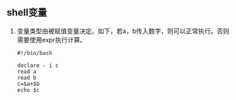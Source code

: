 ## shell变量

1. 变量类型由被赋值变量决定。如下，若a，b传入数字，则可以正常执行。否则需要使用expr执行计算。

   ```shell
   #!/bin/bash
   
   declare - i c
   read a
   read b
   c=$a+$b
   echo $c
   ```

   